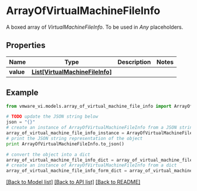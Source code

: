 # ArrayOfVirtualMachineFileInfo

A boxed array of *VirtualMachineFileInfo*. To be used in *Any* placeholders. 

## Properties
Name | Type | Description | Notes
------------ | ------------- | ------------- | -------------
**value** | [**List[VirtualMachineFileInfo]**](VirtualMachineFileInfo.md) |  | 

## Example

```python
from vmware_vi.models.array_of_virtual_machine_file_info import ArrayOfVirtualMachineFileInfo

# TODO update the JSON string below
json = "{}"
# create an instance of ArrayOfVirtualMachineFileInfo from a JSON string
array_of_virtual_machine_file_info_instance = ArrayOfVirtualMachineFileInfo.from_json(json)
# print the JSON string representation of the object
print ArrayOfVirtualMachineFileInfo.to_json()

# convert the object into a dict
array_of_virtual_machine_file_info_dict = array_of_virtual_machine_file_info_instance.to_dict()
# create an instance of ArrayOfVirtualMachineFileInfo from a dict
array_of_virtual_machine_file_info_form_dict = array_of_virtual_machine_file_info.from_dict(array_of_virtual_machine_file_info_dict)
```
[[Back to Model list]](../README.md#documentation-for-models) [[Back to API list]](../README.md#documentation-for-api-endpoints) [[Back to README]](../README.md)


